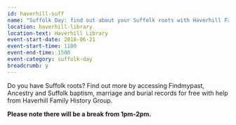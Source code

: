 ```yaml
---
id: haverhill-suff
name: "Suffolk Day: find out about your Suffolk roots with Haverhill Family History Group"
location: haverhill-library
location-text: Haverhill Library
event-start-date: 2018-06-21
event-start-time: 1100
event-end-time: 1500
event-category: suffolk-day
breadcrumb: y
---
```


Do you have Suffolk roots? Find out more by accessing Findmypast, Ancestry and Suffolk baptism, marriage and burial records for free with help from Haverhill Family History Group.

**Please note there will be a break from 1pm-2pm.**
